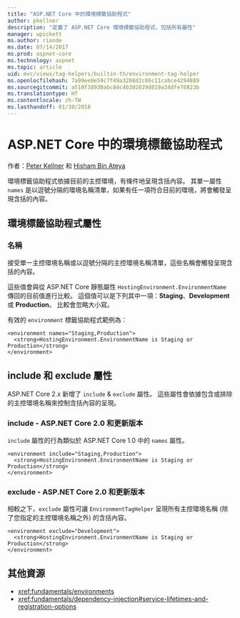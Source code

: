 ```yaml
---
title: "ASP.NET Core 中的環境標籤協助程式"
author: pkellner
description: "定義了 ASP.NET Core 環境標籤協助程式，包括所有屬性"
manager: wpickett
ms.author: riande
ms.date: 07/14/2017
ms.prod: aspnet-core
ms.technology: aspnet
ms.topic: article
uid: mvc/views/tag-helpers/builtin-th/environment-tag-helper
ms.openlocfilehash: 7a99ee0e59c7f49a3208d2c86c11cabce4294889
ms.sourcegitcommit: a510f38930abc84c4b302029d019a34dfe76823b
ms.translationtype: HT
ms.contentlocale: zh-TW
ms.lasthandoff: 01/30/2018
---
```

# <a name="environment-tag-helper-in-aspnet-core"></a>ASP.NET Core 中的環境標籤協助程式

作者：[Peter Kellner](http://peterkellner.net) 和 [Hisham Bin Ateya](https://twitter.com/hishambinateya)

環境標籤協助程式依據目前的主控環境，有條件地呈現含括內容。 其單一屬性 `names` 是以逗號分隔的環境名稱清單，如果有任一項符合目前的環境，將會觸發呈現含括的內容。

## <a name="environment-tag-helper-attributes"></a>環境標籤協助程式屬性

### <a name="names"></a>名稱

接受單一主控環境名稱或以逗號分隔的主控環境名稱清單，這些名稱會觸發呈現含括的內容。

這些值會與從 ASP.NET Core 靜態屬性 `HostingEnvironment.EnvironmentName` 傳回的目前值進行比較。  這個值可以是下列其中一項：**Staging**、**Development** 或 **Production**。 比較會忽略大小寫。

有效的 `environment` 標籤協助程式範例為：

```cshtml
<environment names="Staging,Production">
  <strong>HostingEnvironment.EnvironmentName is Staging or Production</strong>
</environment>
```

## <a name="include-and-exclude-attributes"></a>include 和 exclude 屬性

ASP.NET Core 2.x 新增了 `include`  &  `exclude` 屬性。 這些屬性會依據包含或排除的主控環境名稱來控制含括內容的呈現。

### <a name="include-aspnet-core-20-and-later"></a>include - ASP.NET Core 2.0 和更新版本

`include` 屬性的行為類似於 ASP.NET Core 1.0 中的 `names` 屬性。

```cshtml
<environment include="Staging,Production">
  <strong>HostingEnvironment.EnvironmentName is Staging or Production</strong>
</environment>
```

### <a name="exclude-aspnet-core-20-and-later"></a>exclude - ASP.NET Core 2.0 和更新版本

相較之下，`exclude` 屬性可讓 `EnvironmentTagHelper` 呈現所有主控環境名稱 (除了您指定的主控環境名稱之外) 的含括內容。

```cshtml
<environment exclude="Development">
  <strong>HostingEnvironment.EnvironmentName is Staging or Production</strong>
</environment>
```

## <a name="additional-resources"></a>其他資源

* <xref:fundamentals/environments>
* <xref:fundamentals/dependency-injection#service-lifetimes-and-registration-options>

